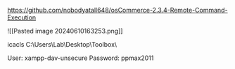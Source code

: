 
https://github.com/nobodyatall648/osCommerce-2.3.4-Remote-Command-Execution


![[Pasted image 20240610163253.png]]


icacls C:\Users\Lab\Desktop\Toolbox\

   User: xampp-dav-unsecure
   Password: ppmax2011
